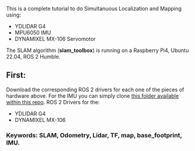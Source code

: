 This is a complete tutorial to do Simultanuous Localization and Mapping using:
- YDLIDAR G4
- MPU6050 IMU
- DYNAMIXEL MX-106 Servomotor

The SLAM algorithm (**slam_toolbox**) is running on a Raspberry Pi4, Ubuntu 22.04, ROS 2 Humble.

## First:
Download the corresponding ROS 2 drivers for each one of the pieces of hardware above. For the IMU you can simply clone [this folder available within this repo](https://github.com/anasderkaoui/AutoRCX/tree/main/IMU/MPU6050/ros2_mpu6050).
ROS 2 Drivers for the:
- YDLIDAR G4
- DYNAMIXEL MX-106


### Keywords: SLAM, Odometry, Lidar, TF, map, base_footprint, IMU.
